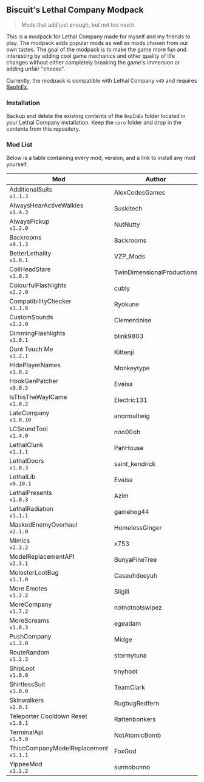 
## Biscuit's Lethal Company Modpack

> Mods that add just enough, but not too much.

This is a modpack for Lethal Company made for myself and my friends to play. The modpack adds popular mods as well as mods chosen from our own tastes. The goal of the modpack is to make the game more fun and interesting by adding cool game mechanics and other quality of life changes without either completely breaking the game's immersion or adding unfair "cheese".

Currently, the modpack is compatible with Lethal Company `v49` and requires [BepInEx](https://github.com/BepInEx/BepInEx).

### Installation
Backup and delete the existing contents of the `BepInEx` folder located in your Lethal Company installation. Keep the `core` folder and drop in the contents from this repository.

### Mod List
Below is a table containing every mod, version, and a link to install any mod yourself.

| Mod                                      | Author                     | Link                                                                                                 |
|------------------------------------------|----------------------------|------------------------------------------------------------------------------------------------------|
| AdditionalSuits<br>`v1.1.3`              | AlexCodesGames             | [Thunderstore](https://thunderstore.io/c/lethal-company/p/AlexCodesGames/AdditionalSuits/)           |
| AlwaysHearActiveWalkies<br>`v1.4.3`      | Suskitech                  | [Thunderstore](https://thunderstore.io/c/lethal-company/p/Suskitech/AlwaysHearActiveWalkies/)        |
| AlwaysPickup<br>`v1.2.0`                 | NutNutty                   | [Thunderstore](https://thunderstore.io/c/lethal-company/p/NutNutty/AlwaysPickup/)                    |
| Backrooms<br>`v0.1.3`                    | Backrooms                  | [Thunderstore](https://thunderstore.io/c/lethal-company/p/Backrooms/Backrooms/)                      |
| BetterLethality<br>`v1.0.1`              | VZP_Mods                   | [Thunderstore](https://thunderstore.io/c/lethal-company/p/VZP_Mods/BetterLethality/)                 |
| CoilHeadStare<br>`v1.0.3`                | TwinDimensionalProductions | [Thunderstore](https://thunderstore.io/c/lethal-company/p/TwinDimensionalProductions/CoilHeadStare/) |
| ColourfulFlashlights<br>`v2.2.0`         | cubly                      | [Thunderstore](https://thunderstore.io/c/lethal-company/p/cubly/ColourfulFlashlights/)               |
| CompatibilityChecker<br>`v1.1.6`         | Ryokune                    | [Thunderstore](https://thunderstore.io/c/lethal-company/p/Ryokune/CompatibilityChecker/)             |
| CustomSounds<br>`v2.2.0`                 | Clementinise               | [Thunderstore](https://thunderstore.io/c/lethal-company/p/Clementinise/CustomSounds/)                |
| DimmingFlashlights<br>`v1.0.1`           | blink9803                  | [Thunderstore](https://thunderstore.io/c/lethal-company/p/blink9803/DimmingFlashlights/)             |
| Dont Touch Me<br>`v1.2.1`                | Kittenji                   | [Thunderstore](https://thunderstore.io/c/lethal-company/p/Kittenji/Dont_Touch_Me/)                   |
| HidePlayerNames<br>`v1.0.2`              | Monkeytype                 | [Thunderstore](https://thunderstore.io/c/lethal-company/p/Monkeytype/HidePlayerNames/)               |
| HookGenPatcher<br>`v0.0.5`               | Evaisa                     | [Thunderstore](https://thunderstore.io/c/lethal-company/p/Evaisa/HookGenPatcher/)                    |
| IsThisTheWayICame<br>`v1.0.2`            | Electric131                | [Thunderstore](https://thunderstore.io/c/lethal-company/p/Electric131/IsThisTheWayICame/)            |
| LateCompany<br>`v1.0.10`                 | anormaltwig                | [Thunderstore](https://thunderstore.io/c/lethal-company/p/anormaltwig/LateCompany/)                  |
| LCSoundTool<br>`v1.4.0`                  | noo00ob                    | [Thunderstore](https://thunderstore.io/c/lethal-company/p/no00ob/LCSoundTool/)                       |
| LethalClunk<br>`v1.1.1`                  | PanHouse                   | [Thunderstore](https://thunderstore.io/c/lethal-company/p/PanHouse/LethalClunk/)                     |
| LethalDoors<br>`v1.0.3`                  | saint_kendrick             | [Thunderstore](https://thunderstore.io/c/lethal-company/p/saint_kendrick/Lethal_Doors/)              |
| LethalLib<br>`v0.10.1`                   | Evaisa                     | [Thunderstore](https://thunderstore.io/c/lethal-company/p/Evaisa/LethalLib/)                         |
| LethalPresents<br>`v1.0.3`               | Azim                       | [Thunderstore](https://thunderstore.io/c/lethal-company/p/Azim/LethalPresents/)                      |
| LethalRadiation<br>`v1.1.1`              | gamehog44                  | [Thunderstore](https://thunderstore.io/c/lethal-company/p/gamehog44/LethalRadiation/)                |
| MaskedEnemyOverhaul<br>`v2.1.0`          | HomelessGinger             | [Thunderstore](https://thunderstore.io/c/lethal-company/p/HomelessGinger/MaskedEnemyOverhaul/)       |
| Mimics<br>`v2.3.2`                       | x753                       | [Thunderstore](https://thunderstore.io/c/lethal-company/p/x753/Mimics/)                              |
| ModelReplacementAPI<br>`v2.3.1`          | BunyaPineTree              | [Thunderstore](https://thunderstore.io/c/lethal-company/p/BunyaPineTree/ModelReplacementAPI/)        |
| MolesterLootBug<br>`v1.1.0`              | Caseuhdeeyuh               | [Thunderstore](https://thunderstore.io/c/lethal-company/p/Caseuhdeeyuh/MolesterLootBug/)             |
| More Emotes<br>`v1.2.2`                  | Sligili                    | [Thunderstore](https://thunderstore.io/c/lethal-company/p/Sligili/More_Emotes/)                      |
| MoreCompany<br>`v1.7.2`                  | notnotnotswipez            | [Thunderstore](https://thunderstore.io/c/lethal-company/p/notnotnotswipez/MoreCompany/)              |
| MoreScreams<br>`v1.0.3`                  | egeadam                    | [Thunderstore](https://thunderstore.io/c/lethal-company/p/egeadam/MoreScreams/)                      |
| PushCompany<br>`v1.2.0`                  | Midge                      | [Thunderstore](https://thunderstore.io/c/lethal-company/p/Midge/PushCompany/)                        |
| RouteRandom<br>`v1.2.2`                  | stormytuna                 | [Thunderstore](https://thunderstore.io/c/lethal-company/p/stormytuna/RouteRandom/)                   |
| ShipLoot<br>`v1.0.0`                     | tinyhoot                   | [Thunderstore](https://thunderstore.io/c/lethal-company/p/tinyhoot/ShipLoot/)                        |
| ShirtlessSuit<br>`v1.0.0`                | TeamClark                  | [Thunderstore](https://thunderstore.io/c/lethal-company/p/TeamClark/ShirtlessSuit/)                  |
| Skinwalkers<br>`v2.0.1`                  | RugbugRedfern              | [Thunderstore](https://thunderstore.io/c/lethal-company/p/RugbugRedfern/Skinwalkers/)                |
| Teleporter Cooldown Reset<br>`v1.0.1`    | Rattenbonkers              | [Thunderstore](https://thunderstore.io/c/lethal-company/p/Rattenbonkers/Teleporter_Cooldown_Reset/)  |
| TerminalApi<br>`v1.5.0`                  | NotAtomicBomb              | [Thunderstore](https://thunderstore.io/c/lethal-company/p/NotAtomicBomb/TerminalApi/)                |
| ThiccCompanyModelReplacement<br>`v1.1.1` | FoxGod                     | [Thunderstore](https://thunderstore.io/c/lethal-company/p/FoxGod/ThiccCompanyModelReplacement/)      |
| YippeeMod<br>`v1.2.2`                    | sunnobunno                 | [Thunderstore](https://thunderstore.io/c/lethal-company/p/sunnobunno/YippeeMod/)                     |
